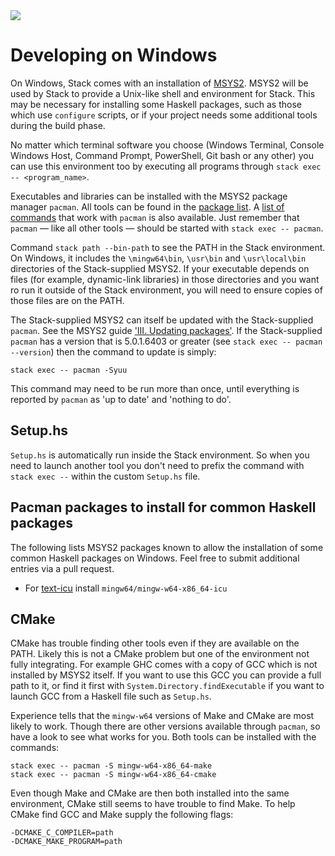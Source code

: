 <div class="hidden-warning"><a href="https://docs.haskellstack.org/"><img src="https://cdn.jsdelivr.net/gh/commercialhaskell/stack/doc/img/hidden-warning.svg"></a></div>

# Developing on Windows #

On Windows, Stack comes with an installation of [MSYS2](https://www.msys2.org/).
MSYS2 will be used by Stack to provide a Unix-like shell and environment for
Stack. This may be necessary for installing some Haskell packages, such as those
which use `configure` scripts, or if your project needs some additional tools
during the build phase.

No matter which terminal software you choose (Windows Terminal, Console Windows
Host, Command Prompt, PowerShell, Git bash or any other) you can use this
environment too by executing all programs through
`stack exec -- <program_name>`.

Executables and libraries can be installed with the MSYS2 package manager
`pacman`. All tools can be found in the
[package list](https://github.com/msys2/msys2/wiki/Packages). A [list of
commands](https://github.com/msys2/msys2/wiki/Using-packages) that work with
`pacman` is also available. Just remember that `pacman` &mdash; like all other
tools &mdash; should be started with `stack exec -- pacman`.

Command `stack path --bin-path` to see the PATH in the Stack environment. On
Windows, it includes the `\mingw64\bin`, `\usr\bin` and `\usr\local\bin`
directories of the Stack-supplied MSYS2. If your executable depends on files
(for example, dynamic-link libraries) in those directories and you want ro run
it outside of the Stack environment, you will need to ensure copies of those
files are on the PATH.

The Stack-supplied MSYS2 can itself be updated with the Stack-supplied `pacman`.
See the MSYS2 guide
['III. Updating packages'](https://www.msys2.org/wiki/MSYS2-installation/). If
the Stack-supplied `pacman` has a version that is 5.0.1.6403 or greater (see
`stack exec -- pacman --version`) then the command to update is simply:

    stack exec -- pacman -Syuu

This command may need to be run more than once, until everything is reported by
`pacman` as 'up to date' and 'nothing to do'.

## Setup.hs ##

`Setup.hs` is automatically run inside the Stack environment. So when you need
to launch another tool you don't need to prefix the command with `stack exec --`
within the custom `Setup.hs` file.

## Pacman packages to install for common Haskell packages ##

The following lists MSYS2 packages known to allow the installation of some
common Haskell packages on Windows. Feel free to submit additional entries via a
pull request.

* For [text-icu](https://github.com/bos/text-icu) install
  `mingw64/mingw-w64-x86_64-icu`

## CMake ##

CMake has trouble finding other tools even if they are available on the PATH.
Likely this is not a CMake problem but one of the environment not fully
integrating. For example GHC comes with a copy of GCC which is not installed by
MSYS2 itself. If you want to use this GCC you can provide a full path to it, or
find it first with `System.Directory.findExecutable` if you want to launch GCC
from a Haskell file such as `Setup.hs`.

Experience tells that the `mingw-w64` versions of Make and CMake are most
likely to work. Though there are other versions available through `pacman`, so
have a look to see what works for you. Both tools can be installed with the
commands:

    stack exec -- pacman -S mingw-w64-x86_64-make
    stack exec -- pacman -S mingw-w64-x86_64-cmake

Even though Make and CMake are then both installed into the same environment,
CMake still seems to have trouble to find Make. To help CMake find GCC and Make
supply the following flags:

    -DCMAKE_C_COMPILER=path
    -DCMAKE_MAKE_PROGRAM=path
